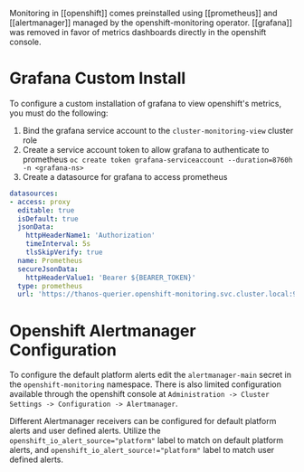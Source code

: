 Monitoring in [[openshift]] comes preinstalled using [[prometheus]] and [[alertmanager]] managed by the openshift-monitoring operator. [[grafana]] was removed in favor of metrics dashboards directly in the openshift console.

# Grafana Custom Install
To configure a custom installation of grafana to view openshift's metrics, you must do the following:

1. Bind the grafana service account to the `cluster-monitoring-view` cluster role
2. Create a service account token to allow grafana to authenticate to prometheus `oc create token grafana-serviceaccount --duration=8760h -n <grafana-ns>`
3. Create a datasource for grafana to access prometheus
```yaml
datasources:
- access: proxy
  editable: true
  isDefault: true
  jsonData:
	httpHeaderName1: 'Authorization'
	timeInterval: 5s
	tlsSkipVerify: true
  name: Prometheus
  secureJsonData:
	httpHeaderValue1: 'Bearer ${BEARER_TOKEN}'
  type: prometheus
  url: 'https://thanos-querier.openshift-monitoring.svc.cluster.local:9091'
```
# Openshift Alertmanager Configuration
To configure the default platform alerts edit the `alertmanager-main` secret in the `openshift-monitoring` namespace. There is also limited configuration available through the openshift console at `Administration -> Cluster Settings -> Configuration -> Alertmanager`.

Different Alertmanager receivers can be configured for default platform alerts and user defined alerts. Utilize the `openshift_io_alert_source="platform"` label to match on default platform alerts, and `openshift_io_alert_source!="platform"` label to match user defined alerts.